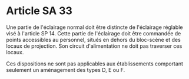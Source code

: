 # Article SA 33

Une partie de l'éclairage normal doit être distincte de l'éclairage réglable visé à l'article SP 14. Cette partie de l'éclairage doit être commandée de points accessibles au personnel, situés en dehors du bloc-scène et des locaux de projection. Son circuit d'alimentation ne doit pas traverser ces locaux.

Ces dispositions ne sont pas applicables aux établissements comportant seulement un aménagement des types D, E ou F.
